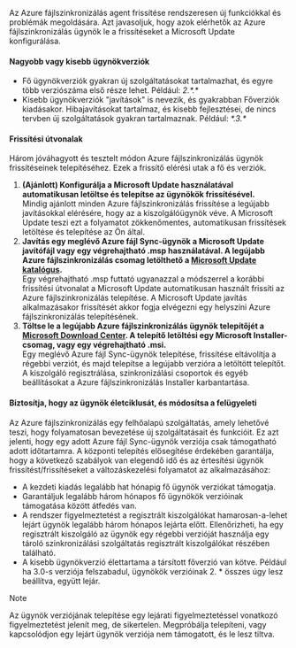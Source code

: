 Az Azure fájlszinkronizálás agent frissítése rendszeresen új funkciókkal és problémák megoldására. Azt javasoljuk, hogy azok elérhetők az Azure fájlszinkronizálás ügynök le a frissítéseket a Microsoft Update konfigurálása.

#### <a name="major-vs-minor-agent-versions"></a>Nagyobb vagy kisebb ügynökverziók
* Fő ügynökverziók gyakran új szolgáltatásokat tartalmazhat, és egyre több verziószáma első része lehet. Például: *2.\*.\**
* Kisebb ügynökverziók "javítások" is nevezik, és gyakrabban Főverziók kiadásakor. Hibajavításokat tartalmaz, és kisebb fejlesztései, de nincs tervben új szolgáltatások gyakran tartalmaznak. Például:  *\*.3.\**

#### <a name="upgrade-paths"></a>Frissítési útvonalak
Három jóváhagyott és tesztelt módon Azure fájlszinkronizálás ügynök frissítéseinek telepítéséhez. Ezek a frissítő elérési utak a fő és verziók.
1. **(Ajánlott) Konfigurálja a Microsoft Update használatával automatikusan letöltse és telepítse az ügynökök frissítésével.**  
    Mindig ajánlott minden Azure fájlszinkronizálás frissítése a legújabb javításokkal elérésére, hogy az a kiszolgálóügynök véve. A Microsoft Update teszi ezt a folyamatot zökkenőmentes, automatikusan frissítések letöltése és telepítése az Ön által.
2. **Javítás egy meglévő Azure fájl Sync-ügynök a Microsoft Update javítófájl vagy egy végrehajtható .msp használatával. A legújabb Azure fájlszinkronizálás csomag letölthető a [Microsoft Update katalógus](https://www.catalog.update.microsoft.com/Search.aspx?q=Azure%20File%20Sync).**  
    Egy végrehajtható .msp futtató ugyanazzal a módszerrel a korábbi frissítési útvonalat a Microsoft Update automatikusan használt frissíti az Azure fájlszinkronizálás telepítése. A Microsoft Update javítás alkalmazásakor frissítését akkor fogja elvégezni egy helyszíni Azure fájlszinkronizálás telepítésének.
3. **Töltse le a legújabb Azure fájlszinkronizálás ügynök telepítőjét a [Microsoft Download Center](https://go.microsoft.com/fwlink/?linkid=858257). A telepítő letöltési egy Microsoft Installer-csomag, vagy egy végrehajtható .msi.**  
    Egy meglévő Azure fájl Sync-ügynök telepítése, frissítése eltávolítja a régebbi verziót, és majd telepítse a legújabb verzióra a letöltött telepítőt. A kiszolgáló regisztrálása, szinkronizálási csoportok és egyéb beállításokat a Azure fájlszinkronizálás Installer karbantartása.

#### <a name="agent-lifecycle-and-change-management-guarantees"></a>Biztosítja, hogy az ügynök életciklusát, és módosítsa a felügyeleti
Az Azure fájlszinkronizálás egy felhőalapú szolgáltatás, amely lehetővé teszi, hogy folyamatosan bevezetése új szolgáltatásait és funkcióit. Ez azt jelenti, hogy egy adott Azure fájl Sync-ügynök verziója csak támogatható adott időtartamra. A központi telepítés elősegítése érdekében garantálja, hogy a következő szabályok van elegendő idő és az értesítési ügynök frissítést/frissítéseket a változáskezelési folyamatot az alkalmazásához:

- A kezdeti kiadás legalább hat hónapig fő ügynök verziókat támogatja.
- Garantáljuk legalább három hónapos fő ügynökök verzióinak támogatása között átfedés van. 
- A rendszer figyelmeztetést a regisztrált kiszolgálókat hamarosan-a-lehet lejárt ügynök legalább három hónapos lejárta előtt. Ellenőrizheti, ha egy regisztrált kiszolgáló az ügynök egy régebbi verzióját használja egy tároló szinkronizálási szolgáltatás regisztrált kiszolgálókat részében található.
- A kisebb ügynökverzió élettartama a társított főverzió van kötve. Például ha 3.0-s verziója felszabadul, ügynökök verzióinak 2. \* összes úgy lesz beállítva, együtt lejár.

> [!Note]
> Az ügynök verziójának telepítése egy lejárati figyelmeztetéssel vonatkozó figyelmeztetést jelenít meg, de sikertelen. Megpróbálja telepíteni, vagy kapcsolódjon egy lejárt ügynök verziója nem támogatott, és le lesz tiltva.